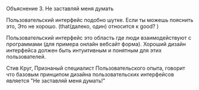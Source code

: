 Объяснение 3. Не заставляй меня думать

Пользовательский интерфейс подобно шутке. Если ты можешь пояснить это, Это не хорошо. (that(далеко, один) относится к good? )

Пользовательский интерфейс это область где люди взаимодействуют с программами (для примера онлайн вебсайт форма). Хороший дизайн интерфейса
должен быть интуитивным и понятным для этих пользователей.

Стив Круг, Признаный специалист Пользовательского опыта, говорит что базовым принципом дизайна пользовательских интерфейсов является "Не заставляй меня думать!" 

